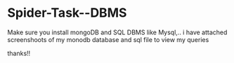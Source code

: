 # Spider-Task--DBMS
Make sure you install mongoDB and SQL DBMS like Mysql,..
i have attached screenshoots of my monodb database and sql file to view my queries

thanks!!
